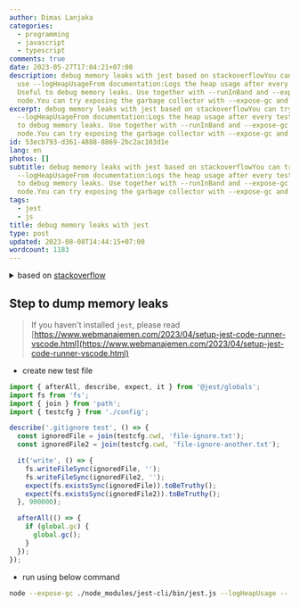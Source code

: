 ```yaml
---
author: Dimas Lanjaka
categories:
  - programming
  - javascript
  - typescript
comments: true
date: 2023-05-27T17:04:21+07:00
description: debug memory leaks with jest based on stackoverflowYou can try to
  use --logHeapUsageFrom documentation:Logs the heap usage after every test.
  Useful to debug memory leaks. Use together with --runInBand and --expose-gc in
  node.You can try exposing the garbage collector with --expose-gc and addin
excerpt: debug memory leaks with jest based on stackoverflowYou can try to use
  --logHeapUsageFrom documentation:Logs the heap usage after every test. Useful
  to debug memory leaks. Use together with --runInBand and --expose-gc in
  node.You can try exposing the garbage collector with --expose-gc and addin
id: 53ecb793-d361-4888-8869-2bc2ac103d1e
lang: en
photos: []
subtitle: debug memory leaks with jest based on stackoverflowYou can try to use
  --logHeapUsageFrom documentation:Logs the heap usage after every test. Useful
  to debug memory leaks. Use together with --runInBand and --expose-gc in
  node.You can try exposing the garbage collector with --expose-gc and addin
tags:
  - jest
  - js
title: debug memory leaks with jest
type: post
updated: 2023-08-08T14:44:15+07:00
wordcount: 1183
---
```


<details>
  <summary>based on <a href="https://stackoverflow.com/a/73420288/6404439">stackoverflow</a></summary>

  You can try to use --logHeapUsage\
  From [documentation](https://jestjs.io/docs/cli):

  > Logs the heap usage after every test. Useful to debug memory leaks. Use together with --runInBand and --expose-gc in node.

  You can try exposing the garbage collector with --expose-gc and adding

  ```
  afterAll(() => {
    global.gc && global.gc()
  })

  ```

  Another option is `jest -w 1` to avoid these memory issues.

  > --maxWorkers\
  > Alias: -w. Specifies the maximum number of workers the worker-pool will spawn for running tests. In single run mode, this defaults to the number of the cores available on your machine minus one for the main thread. In watch mode, this defaults to half of the available cores on your machine to ensure Jest is unobtrusive and does not grind your machine to a halt. It may be useful to adjust this in resource limited environments like CIs but the defaults should be adequate for most use-cases.\
  > For environments with variable CPUs available, you can use percentage based configuration: --maxWorkers=50%

  References:\
  [Cannot find memory leak in my Express.js Jest tests](https://stackoverflow.com/questions/72068051/cannot-find-memory-leak-in-my-express-js-jest-tests)\
  [My Jests tests are leaking memory, how can I fix this?](https://stackoverflow.com/questions/62885390/my-jests-tests-are-leaking-memory-how-can-i-fix-this)\
  [What are the steps to follow to debug memory leak in Jest?](https://stackoverflow.com/questions/53853125/what-are-the-steps-to-follow-to-debug-memory-leak-in-jest)\
  <https://chanind.github.io/javascript/2019/10/12/jest-tests-memory-leak.html>
</details>

## Step to dump memory leaks
> If you haven't installed `jest`, please read [https://www.webmanajemen.com/2023/04/setup-jest-code-runner-vscode.html](https://www.webmanajemen.com/2023/04/setup-jest-code-runner-vscode.html)

- create new test file
```ts
import { afterAll, describe, expect, it } from '@jest/globals';
import fs from 'fs';
import { join } from 'path';
import { testcfg } from './config';

describe('.gitignore test', () => {
  const ignoredFile = join(testcfg.cwd, 'file-ignore.txt');
  const ignoredFile2 = join(testcfg.cwd, 'file-ignore-another.txt');

  it('write', () => {
    fs.writeFileSync(ignoredFile, '');
    fs.writeFileSync(ignoredFile2, '');
    expect(fs.existsSync(ignoredFile)).toBeTruthy();
    expect(fs.existsSync(ignoredFile2)).toBeTruthy();
  }, 900000);

  afterAll(() => {
    if (global.gc) {
      global.gc();
    }
  });
});
```
- run using below command
```bash
node --expose-gc ./node_modules/jest-cli/bin/jest.js --logHeapUsage -- test-file-name
```
